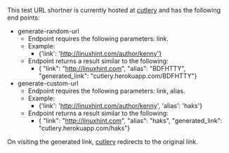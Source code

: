 This test URL shortner is currently hosted at [cutlery](cutlery.herokuapp.com) and has the following end points:

 - generate-random-url
	 - Endpoint requires the following parameters: link.
	 - Example:
		 - {'link': 'http://linuxhint.com/author/kenny'}
	 - Endpoint returns a result similar to the following:
		 - { "link": "http://linuxhint.com", "alias": "BDFHTTY", "generated_link": "cutlery.herokuapp.com/BDFHTTY"}
 - generate-custom-url
	 - Endpoint requires the following parameters: link, alias.
	 - Example:
		 - {'link': 'http://linuxhint.com/author/kenny', 'alias': 'haks'}
	 - Endpoint returns a result similar to the following:
		 - { "link": "http://linuxhint.com", "alias": "haks", "generated_link": "cutlery.herokuapp.com/haks"}

On visiting the generated link, [cutlery](cutlery.herokuapp.com) redirects to the original link.


